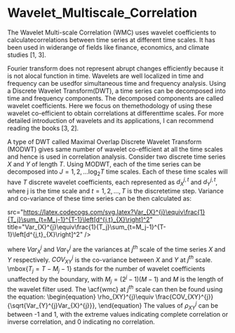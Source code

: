 Wavelet_Multiscale_Correlation
==============================

The Wavelet Multi-scale Correlation (WMC) uses wavelet coefficients to calculatecorrelations between time series at different time scales. It has been used in widerange of fields like finance, economics, and climate studies [1, 3]. 

Fourier transform does not represent abrupt changes efficiently because it is not alocal function in time. Wavelets are well localized in time and frequency can be usedfor simultaneous time and frequency analysis. Using a Discrete Wavelet Transform(DWT), a time series can be decomposed into time and frequency components. The decomposed components are called wavelet coefficients. Here we focus on themethodology of using these wavelet co-efficient to obtain correlations at differenttime scales. For more detailed introduction of wavelets and its applications, I can recommend reading the books [3, 2]. 

A type of DWT called Maximal Overlap Discrete Wavelet Transform (MODWT) gives same number of wavelet co-efficient at all the time scales and hence is used in correlation analysis. Consider two discrete time series $`X`$ and $`Y`$ of length $`T`$. Using MODWT, each of the time series can be decomposed into $`J = 1,2,...\log_{2}T`$ time scales. Each of these time scales will have $`T`$ discrete wavelet coefficients, each represented as $`d^{j,t}_X`$ and $`d^{j,t}_Y`$, where j is the time scale and $`t=1,2,...,T`$ is the discretetime step. Variance and co-variance of these time series can be then calculated as:

src="https://latex.codecogs.com/svg.latex?Var_{X}^{j}\equiv\frac{1}{T_j}\sum_{t=M_j-1}^{T-1}\left[d^{j,t}_{X}\right]^2" title="Var_{X}^{j}\equiv\frac{1}{T_j}\sum_{t=M_j-1}^{T-1}\left[d^{j,t}_{X}\right]^2" /></a>

where $Var_{X}^{j}$ and $Var_{Y}^{j}$ are the variances at $j^{th}$ scale of the time series $X$ and $Y$ respectively. $COV_{XY}^{j}$ is the co-variance between $X$ and $Y$ at $j^{th}$ scale. \mbox{$T_j=T-M_j-1$} stands for the number of wavelet coefficients unaffected by the boundary, with $M_j = (2^j-1)(M-1)$ and $M$ is the length of the wavelet filter used. The \acf{wmc} at $j^{th}$ scale can then be found using the equation:
\begin{equation}
    \rho_{XY}^{j}\equiv \frac{COV_{XY}^{j}}{\sqrt{Var_{Y}^{j}Var_{X}^{j}}},
\end{equation}
The values of $\rho_{XY}^{j}$ can be between -1 and 1, with the extreme values indicating complete correlation or inverse correlation, and 0 indicating no correlation.
